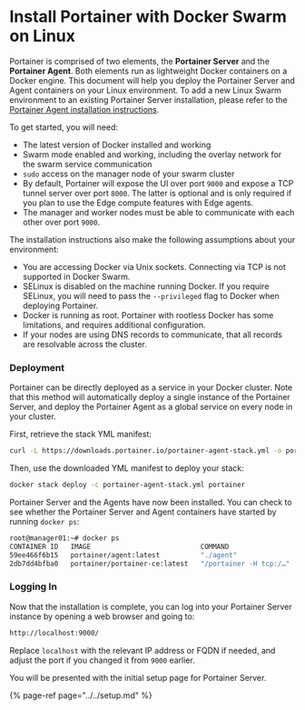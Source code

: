 # Install Portainer with Docker Swarm on Linux

Portainer is comprised of two elements, the **Portainer Server** and the **Portainer Agent**. Both elements run as lightweight Docker containers on a Docker engine. This document will help you deploy the Portainer Server and Agent containers on your Linux environment. To add a new Linux Swarm environment to an existing Portainer Server installation, please refer to the [Portainer Agent installation instructions](../../agent/swarm/linux.md).

To get started, you will need:

* The latest version of Docker installed and working
* Swarm mode enabled and working, including the overlay network for the swarm service communication
* `sudo` access on the manager node of your swarm cluster
* By default, Portainer will expose the UI over port `9000` and expose a TCP tunnel server over port `8000`. The latter is optional and is only required if you plan to use the Edge compute features with Edge agents.
* The manager and worker nodes must be able to communicate with each other over port `9000`.

The installation instructions also make the following assumptions about your environment:

* You are accessing Docker via Unix sockets. Connecting via TCP is not supported in Docker Swarm.
* SELinux is disabled on the machine running Docker. If you require SELinux, you will need to pass the `--privileged` flag to Docker when deploying Portainer.
* Docker is running as root. Portainer with rootless Docker has some limitations, and requires additional configuration.
* If your nodes are using DNS records to communicate, that all records are resolvable across the cluster.

### Deployment

Portainer can be directly deployed as a service in your Docker cluster. Note that this method will automatically deploy a single instance of the Portainer Server, and deploy the Portainer Agent as a global service on every node in your cluster.

First, retrieve the stack YML manifest:

```bash
curl -L https://downloads.portainer.io/portainer-agent-stack.yml -o portainer-agent-stack.yml
```

Then, use the downloaded YML manifest to deploy your stack:

```bash
docker stack deploy -c portainer-agent-stack.yml portainer
```

Portainer Server and the Agents have now been installed. You can check to see whether the Portainer Server and Agent containers have started by running `docker ps`:

```bash
root@manager01:~# docker ps
CONTAINER ID   IMAGE                           COMMAND                  CREATED              STATUS              PORTS                NAMES
59ee466f6b15   portainer/agent:latest          "./agent"                About a minute ago   Up About a minute                        portainer_agent.xbb8k6r7j1tk9gozjku7e43wr.5sa6b3e8cl6hyu0snlt387sgv
2db7dd4bfba0   portainer/portainer-ce:latest   "/portainer -H tcp:/…"   About a minute ago   Up About a minute   8000/tcp, 9000/tcp   portainer_portainer.1.gpuvu3pqmt1m19zxfo44v7izx
```

### Logging In

Now that the installation is complete, you can log into your Portainer Server instance by opening a web browser and going to:

```bash
http://localhost:9000/
```

Replace `localhost` with the relevant IP address or FQDN if needed, and adjust the port if you changed it from `9000` earlier.

You will be presented with the initial setup page for Portainer Server.

{% page-ref page="../../setup.md" %}

